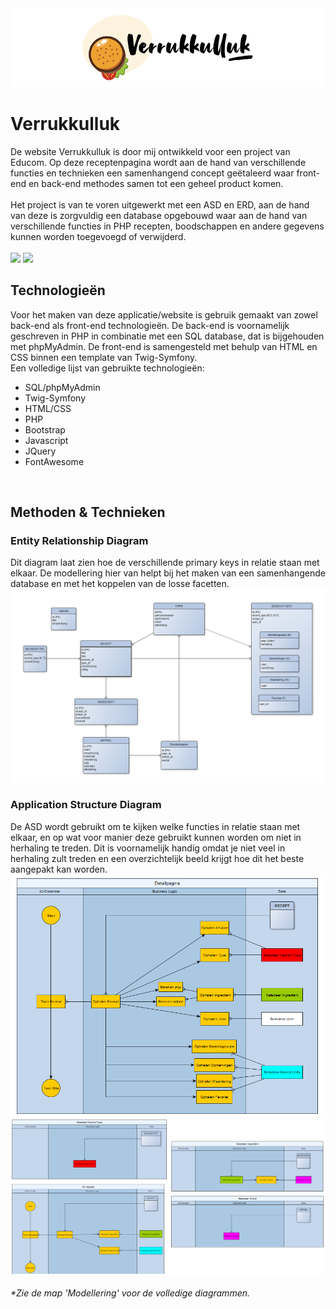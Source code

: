 <img src="assets/img/banner-v1.png">
<h1>Verrukkulluk</h1>
De website Verrukkulluk is door mij ontwikkeld voor een project van Educom. Op deze receptenpagina wordt aan de hand van verschillende functies en technieken een samenhangend concept geëtaleerd waar front-end en back-end methodes samen tot een geheel product komen.
<br><br>
Het project is van te voren uitgewerkt met een ASD en ERD, aan de hand van deze is zorgvuldig een database opgebouwd waar aan de hand van verschillende functies in PHP recepten, boodschappen en andere gegevens kunnen worden toegevoegd of verwijderd. 
<br><br>
<img src="assets/screenshots/homepage.png">
<img src="assets/screenshots/both.png">
<br>
<h2>Technologieën </h2>
Voor het maken van deze applicatie/website is gebruik gemaakt van zowel back-end als front-end technologieën. De back-end is voornamelijk geschreven in PHP in combinatie met een SQL database, dat is bijgehouden met phpMyAdmin. De front-end is samengesteld met behulp van HTML en CSS binnen een template van Twig-Symfony.
<br>
Een volledige lijst van gebruikte technologieën:
<br>
<ul>
    <li>SQL/phpMyAdmin</li>
    <li>Twig-Symfony</li>
    <li>HTML/CSS</li>
    <li>PHP</li>
    <li>Bootstrap</li>
    <li>Javascript</li>
    <li>JQuery</li>
    <li>FontAwesome</li>
</ul>
<br>

<h2>Methoden & Technieken</h2>
<h3>Entity Relationship Diagram</h3>
Dit diagram laat zien hoe de verschillende primary keys in relatie staan met elkaar. De modellering hier van helpt bij het maken van een samenhangende database en met het koppelen van de losse facetten.
<br>
<img src="assets/screenshots/ERD.png">
<br>

<h3>Application Structure Diagram</h3>
De ASD wordt gebruikt om te kijken welke functies in relatie staan met elkaar, en op wat voor manier deze gebruikt kunnen worden om niet in herhaling te treden. Dit is voornamelijk handig omdat je niet veel in herhaling zult treden en een overzichtelijk beeld krijgt hoe dit het beste aangepakt kan worden.
<br>
<img src="assets/screenshots/ASD.png">
<br>
<img src="assets/screenshots/ASD2.png">
<h6>*Zie de map 'Modellering' voor de volledige diagrammen.</h6>


